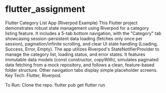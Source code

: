 # flutter_assignment

Flutter Category List App (Riverpod Example)
This Flutter project demonstrates robust state management using Riverpod for a category listing feature. It includes a 5-tab bottom navigation, with the "Category" tab showcasing session-persistent data loading (fetches only once per session), pagination/infinite scrolling, and clear UI state handling (Loading, Success, Error, Empty).
The app utilizes Riverpod's StateNotifierProvider to manage the category list, loading status, and error states. It features immutable data models (const constructor, copyWith), simulates paginated data fetching from a mock repository, and follows a clean, feature-based folder structure. Other navigation tabs display simple placeholder screens.
Key Tech: Flutter, Riverpod.

To Run:
Clone the repo.
flutter pub get
flutter run
